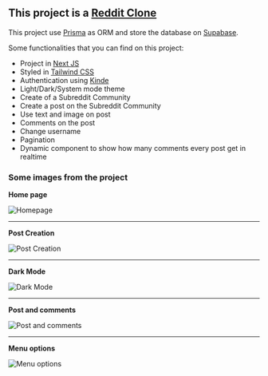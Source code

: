 ## This project is a [Reddit Clone](https://www.reddit.com/)

This project use [Prisma](https://www.prisma.io/) as ORM and store the database on [Supabase](https://supabase.com/).

Some functionalities that you can find on this project:
* Project in [Next JS](https://nextjs.org/)
* Styled in [Tailwind CSS](https://tailwindcss.com/)
* Authentication using [Kinde](https://kinde.com/)
* Light/Dark/System mode theme
* Create of a Subreddit Community
* Create a post on the Subreddit Community
* Use text and image on post
* Comments on the post
* Change username
* Pagination
* Dynamic component to show how many comments every post get in realtime

### Some images from the project

**Home page**

![](https://i.ibb.co/D5S17Cw/localhost-3000-1.png "Homepage")
___

**Post Creation**

![](https://i.ibb.co/yspKQ1v/localhost-3000-2.png "Post Creation")
___

**Dark Mode**

![](https://i.ibb.co/1Xt9GWK/localhost-3000-3.png "Dark Mode")
___

**Post and comments**

![](https://i.ibb.co/HBmbhTc/localhost-3000-4.png "Post and comments")
___

**Menu options**

![](https://i.ibb.co/5nP3RfR/Screenshot-14.png "Menu options")
